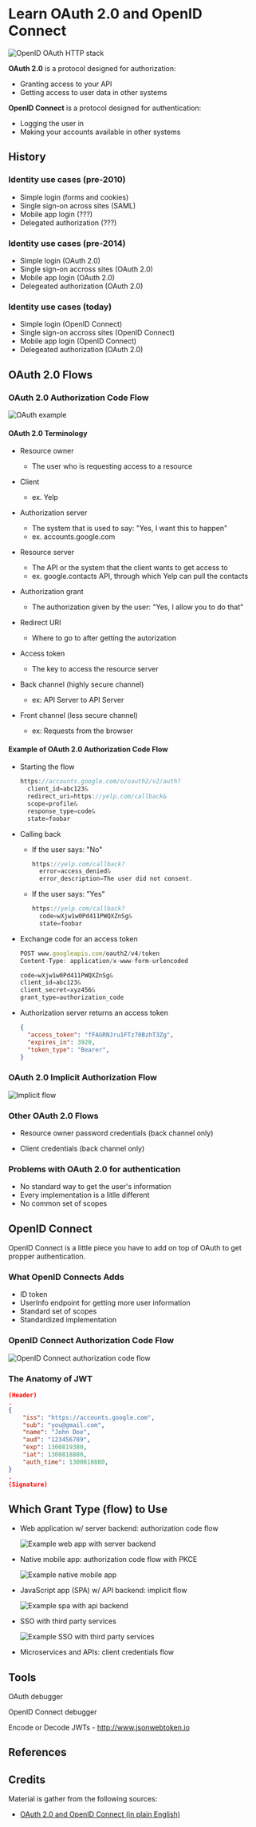 # Learn OAuth 2.0 and OpenID Connect

![OpenID OAuth HTTP stack](.attachments/openid-oauth-http-stack.png)

**OAuth 2.0** is a protocol designed for authorization:

- Granting access to your API
- Getting access to user data in other systems

**OpenID Connect** is a protocol designed for authentication:

- Logging the user in
- Making your accounts available in other systems

## History

### Identity use cases (pre-2010)

- Simple login (forms and cookies)
- Single sign-on across sites (SAML)
- Mobile app login (???)
- Delegated authorization (???)

### Identity use cases (pre-2014)

- Simple login (OAuth 2.0)
- Single sign-on accross sites (OAuth 2.0)
- Mobile app login (OAuth 2.0)
- Delegeated authorization (OAuth 2.0)

### Identity use cases (today)

- Simple login (OpenID Connect)
- Single sign-on accross sites (OpenID Connect)
- Mobile app login (OpenID Connect)
- Delegeated authorization (OAuth 2.0)

## OAuth 2.0 Flows

### OAuth 2.0 Authorization Code Flow

![OAuth example](.attachments/oauth-authorization-code-flow.svg)

#### OAuth 2.0 Terminology

- Resource owner
  - The user who is requesting access to a resource

- Client
  - ex. Yelp

- Authorization server
  - The system that is used to say: "Yes, I want this to happen"
  - ex. accounts.google.com

- Resource server
  - The API or the system that the client wants to get access to
  - ex. google.contacts API, through which Yelp can pull the contacts

- Authorization grant
  - The authorization given by the user: "Yes, I allow you to do that"

- Redirect URI
  - Where to go to after getting the autorization

- Access token
  - The key to access the resource server

- Back channel (highly secure channel)
  - ex: API Server to API Server

- Front channel (less secure channel)
  - ex: Requests from the browser

#### Example of OAuth 2.0 Authorization Code Flow

- Starting the flow

  ```js
  https://accounts.google.com/o/oauth2/v2/auth?
    client_id=abc123&
    redirect_uri=https://yelp.com/callback&
    scope=profile&
    response_type=code&
    state=foobar
  ```

- Calling back
  - If the user says: "No"

      ```js
      https://yelp.com/callback?
        error=access_denied&
        error_description=The user did not consent.
      ```

  - If the user says: "Yes"

      ```js
      https://yelp.com/callback?
        code=wXjw1w0Pd411PWQXZnSg&
        state=foobar
      ```

- Exchange code for an access token

  ```js
  POST www.googleapis.com/oauth2/v4/token
  Content-Type: application/x-www-form-urlencoded

  code=wXjw1w0Pd411PWQXZnSg&
  client_id=abc123&
  client_secret=xyz456&
  grant_type=authorization_code
  ```

- Authorization server returns an access token
  
  ```json
  {
    "access_token": "fFAGRNJru1FTz70BzhT3Zg",
    "expires_in": 3920,
    "token_type": "Bearer",
  }
  ```

### OAuth 2.0 Implicit Authorization Flow

  ![Implicit flow](.attachments/oauth-implicit-flow.svg)

### Other OAuth 2.0 Flows

- Resource owner password credentials (back channel only)

- Client credentials (back channel only)

### Problems with OAuth 2.0 for authentication

- No standard way to get the user's information
- Every implementation is a litlle different
- No common set of scopes

## OpenID Connect

OpenID Connect is a little piece you have to add on top of OAuth to get propper authentication.

### What OpenID Connects Adds

- ID token
- UserInfo endpoint for getting more user information
- Standard set of scopes
- Standardized implementation

### OpenID Connect Authorization Code Flow

![OpenID Connect authorization code flow](.attachments/openid-connect-authorization-code-flow.svg)

### The Anatomy of JWT

```json
(Header)
.
{
    "iss": "https://accounts.google.com",
    "sub": "you@gmail.com",
    "name": "John Doe",
    "aud": "123456789",
    "exp": 1300819380,
    "iat": 1300818880,
    "auth_time": 1300818880,
}
.
(Signature)
```

## Which Grant Type (flow) to Use

- Web application w/ server backend: authorization code flow

  ![Example web app with server backend](.attachments/example-web-app-with-server-backend.svg)

- Native mobile app: authorization code flow with PKCE

  ![Example native mobile app](.attachments/example-native-mobile-app.svg)

- JavaScript app (SPA) w/ API backend: implicit flow

  ![Example spa with api backend](./.attachments/example-spa-with-api-backend.svg)

- SSO with third party services

  ![Example SSO with third party services](./.attachments/example-sso-with-third-party-services.svg)

- Microservices and APIs: client credentials flow

## Tools

OAuth debugger

OpenID Connect debugger

Encode or Decode JWTs - <http://www.jsonwebtoken.io>

## References

## Credits

Material is gather from the following sources:

- [OAuth 2.0 and OpenID Connect (in plain English)](https://www.youtube.com/watch?v=996OiexHze0)
